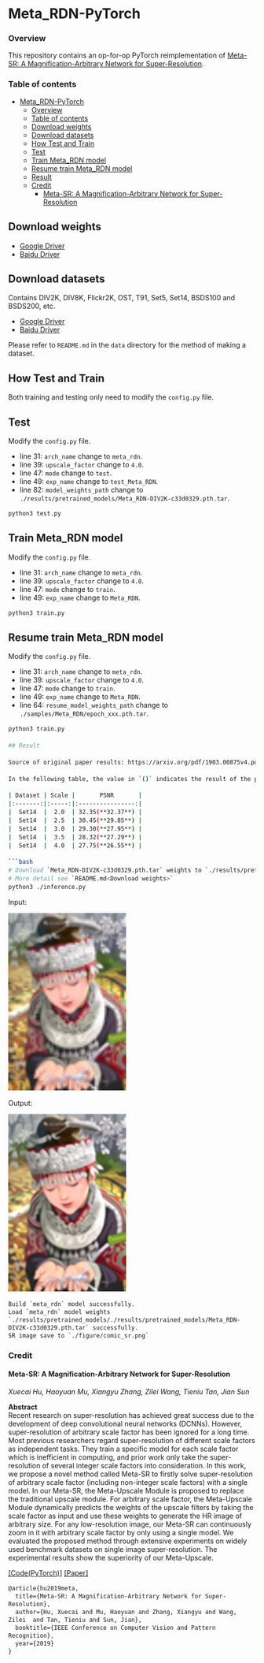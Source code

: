 # Meta_RDN-PyTorch

### Overview

This repository contains an op-for-op PyTorch reimplementation of [Meta-SR: A Magnification-Arbitrary Network for Super-Resolution](https://arxiv.org/abs/1903.00875).

### Table of contents

- [Meta_RDN-PyTorch](#meta_rdn-pytorch)
    - [Overview](#overview)
    - [Table of contents](#table-of-contents)
    - [Download weights](#download-weights)
    - [Download datasets](#download-datasets)
    - [How Test and Train](#how-test-and-train)
    - [Test](#test)
    - [Train Meta_RDN model](#train-meta_rdn-model)
    - [Resume train Meta_RDN model](#resume-train-meta_rdn-model)
    - [Result](#result)
    - [Credit](#credit)
        - [Meta-SR: A Magnification-Arbitrary Network for Super-Resolution](#meta-sr-a-magnification-arbitrary-network-for-super-resolution)

## Download weights

- [Google Driver](https://drive.google.com/drive/folders/17ju2HN7Y6pyPK2CC_AqnAfTOe9_3hCQ8?usp=sharing)
- [Baidu Driver](https://pan.baidu.com/s/1yNs4rqIb004-NKEdKBJtYg?pwd=llot)

## Download datasets

Contains DIV2K, DIV8K, Flickr2K, OST, T91, Set5, Set14, BSDS100 and BSDS200, etc.

- [Google Driver](https://drive.google.com/drive/folders/1A6lzGeQrFMxPqJehK9s37ce-tPDj20mD?usp=sharing)
- [Baidu Driver](https://pan.baidu.com/s/1o-8Ty_7q6DiS3ykLU09IVg?pwd=llot)

Please refer to `README.md` in the `data` directory for the method of making a dataset.

## How Test and Train

Both training and testing only need to modify the `config.py` file. 

## Test

Modify the `config.py` file.

- line 31: `arch_name` change to `meta_rdn`.
- line 39: `upscale_factor` change to `4.0`.
- line 47: `mode` change to `test`.
- line 49: `exp_name` change to `test_Meta_RDN`.
- line 82: `model_weights_path` change to `./results/pretrained_models/Meta_RDN-DIV2K-c33d0329.pth.tar`.

```bash
python3 test.py
```

## Train Meta_RDN model

Modify the `config.py` file.

- line 31: `arch_name` change to `meta_rdn`.
- line 39: `upscale_factor` change to `4.0`.
- line 47: `mode` change to `train`.
- line 49: `exp_name` change to `Meta_RDN`.

```bash
python3 train.py
```

## Resume train Meta_RDN model

Modify the `config.py` file.

- line 31: `arch_name` change to `meta_rdn`.
- line 39: `upscale_factor` change to `4.0`.
- line 47: `mode` change to `train`.
- line 49: `exp_name` change to `Meta_RDN`.
- line 64: `resume_model_weights_path` change to `./samples/Meta_RDN/epoch_xxx.pth.tar`.

```bash
python3 train.py

## Result

Source of original paper results: https://arxiv.org/pdf/1903.00875v4.pdf

In the following table, the value in `()` indicates the result of the project, and `-` indicates no test.

| Dataset | Scale |       PSNR       |
|:-------:|:-----:|:----------------:|
|  Set14  |  2.0  | 32.35(**32.37**) |
|  Set14  |  2.5  | 30.45(**29.85**) |
|  Set14  |  3.0  | 29.30(**27.95**) |
|  Set14  |  3.5  | 28.32(**27.29**) |
|  Set14  |  4.0  | 27.75(**26.55**) |

```bash
# Download `Meta_RDN-DIV2K-c33d0329.pth.tar` weights to `./results/pretrained_models`
# More detail see `README.md<Download weights>`
python3 ./inference.py
```

Input: 

<span align="center"><img width="240" height="360" src="figure/comic_lr.png"/></span>

Output: 

<span align="center"><img width="240" height="360" src="figure/comic_sr.png"/></span>

```text
Build `meta_rdn` model successfully.
Load `meta_rdn` model weights `./results/pretrained_models/./results/pretrained_models/Meta_RDN-DIV2K-c33d0329.pth.tar` successfully.
SR image save to `./figure/comic_sr.png`
```

### Credit

#### Meta-SR: A Magnification-Arbitrary Network for Super-Resolution

_Xuecai Hu, Haoyuan Mu, Xiangyu Zhang, Zilei Wang, Tieniu Tan, Jian Sun_ <br>

**Abstract** <br>
Recent research on super-resolution has achieved great success due to the development of deep convolutional neural networks (DCNNs). However,
super-resolution of arbitrary scale factor has been ignored for a long time. Most previous researchers regard super-resolution of different scale
factors as independent tasks. They train a specific model for each scale factor which is inefficient in computing, and prior work only take the
super-resolution of several integer scale factors into consideration. In this work, we propose a novel method called Meta-SR to firstly solve
super-resolution of arbitrary scale factor (including non-integer scale factors) with a single model. In our Meta-SR, the Meta-Upscale Module is
proposed to replace the traditional upscale module. For arbitrary scale factor, the Meta-Upscale Module dynamically predicts the weights of the
upscale filters by taking the scale factor as input and use these weights to generate the HR image of arbitrary size. For any low-resolution image,
our Meta-SR can continuously zoom in it with arbitrary scale factor by only using a single model. We evaluated the proposed method through extensive
experiments on widely used benchmark datasets on single image super-resolution. The experimental results show the superiority of our Meta-Upscale.

[[Code(PyTorch)]](https://github.com/XuecaiHu/Meta-SR-Pytorch) [[Paper]](https://arxiv.org/pdf/1903.00875v4.pdf)

```
@article{hu2019meta,
  title={Meta-SR: A Magnification-Arbitrary Network for Super-Resolution},
  author={Hu, Xuecai and Mu, Haoyuan and Zhang, Xiangyu and Wang, Zilei  and Tan, Tieniu and Sun, Jian},
  booktitle={IEEE Conference on Computer Vision and Pattern Recognition},
  year={2019}
}
```
